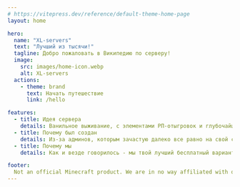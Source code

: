 ```yaml
---
# https://vitepress.dev/reference/default-theme-home-page
layout: home

hero:
  name: "XL-servers"
  text: "Лучший из тысячи!"
  tagline: Добро пожаловать в Википедию по серверу!
  image:
    src: images/home-icon.webp
    alt: XL-servers
  actions:
    - theme: brand
      text: Начать путешествие
      link: /hello

features:
  - title: Идея сервера
    details: Ванильное выживание, с элементами РП-отыгровок и глубочайшим сюжетом, с кастомными механиками как и сюжета, так и самого сервера
  - title: Почему был создан
    details: Из-за админов, которым зачастую далеко все равно на свой сервер, мы создали наш сервер, который основывается на ошибках других серверов и делает один из лучших серверов в СНГ
  - title: Почему мы
    details: Как и везде говорилось - мы твой лучший бесплатный вариант! Мы делаем один из реально хороших сюжеток среди наших конкурентов, умеем управлять сообществом и обеспечиваем адекватную атмосферу среди игроков

footer:
  Not an official Minecraft product. We are in no way affiliated with or endorsed by Mojang Synergies AB, Microsoft Corporation or other rightsholders.
---
```


